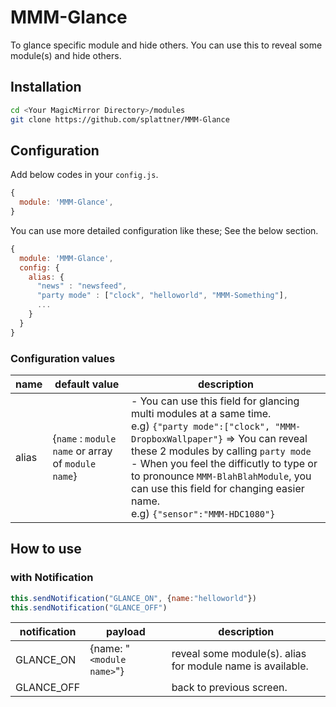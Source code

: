 # MMM-Glance
To glance specific module and hide others.
You can use this to reveal some module(s) and hide others.

## Installation
```sh
cd <Your MagicMirror Directory>/modules
git clone https://github.com/splattner/MMM-Glance
```


## Configuration
Add below codes in your `config.js`.
```javascript
{
  module: 'MMM-Glance',
}
```

You can use more detailed configuration like these; See the below section.
```javascript
{
  module: 'MMM-Glance',
  config: {
    alias: {
      "news" : "newsfeed",
      "party mode" : ["clock", "helloworld", "MMM-Something"],
      ...
    }  
  }
}
```

### Configuration values

|name |default value |description
|--- |---|---
|alias | {`name` : `module name` or array of `module name`} | - You can use this field for glancing multi modules at a same time. <br>e.g) `{"party mode":["clock", "MMM-DropboxWallpaper"}` => You can reveal these 2 modules by calling `party mode`<br> - When you feel the difficutly to type or to pronounce `MMM-BlahBlahModule`, you can use this field for changing easier name. <br>e.g) `{"sensor":"MMM-HDC1080"}`

## How to use
### with Notification
```javascript
this.sendNotification("GLANCE_ON", {name:"helloworld"})
this.sendNotification("GLANCE_OFF")
```
|notification |payload |description
|--- |--- |---
|GLANCE_ON | {name: "`<module name>`"} | reveal some module(s). alias for module name is available.
|GLANCE_OFF | | back to previous screen.
